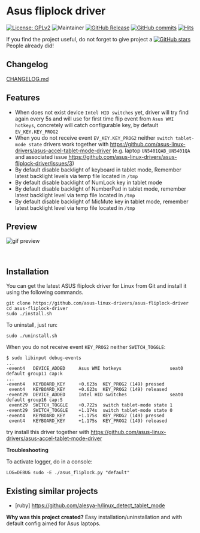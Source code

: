 # Asus fliplock driver

[![License: GPLv2](https://img.shields.io/badge/License-GPL_v2-blue.svg)](https://www.gnu.org/licenses/old-licenses/gpl-2.0.en.html)
![Maintainer](https://img.shields.io/badge/maintainer-ldrahnik-blue)
[![GitHub Release](https://img.shields.io/github/release/asus-linux-drivers/asus-fliplock-driver.svg?style=flat)](https://github.com/asus-linux-drivers/asus-fliplock-driver/releases)
[![GitHub commits](https://img.shields.io/github/commits-since/asus-linux-drivers/asus-fliplock-driver/v1.1.0.svg)](https://GitHub.com/asus-linux-drivers/asus-fliplock-driver/commit/)
[![Hits](https://hits.seeyoufarm.com/api/count/incr/badge.svg?url=https%3A%2F%2Fgithub.com%2Fasus-linux-drivers%2Fasus-fliplock-driver&count_bg=%2379C83D&title_bg=%23555555&icon=&icon_color=%23E7E7E7&title=hits&edge_flat=false)](https://hits.seeyoufarm.com)

If you find the project useful, do not forget to give project a [![GitHub stars](https://img.shields.io/github/stars/asus-linux-drivers/asus-fliplock-driver.svg?style=flat-square)](https://github.com/asus-linux-drivers/asus-fliplock-driver/stargazers) People already did!

## Changelog

[CHANGELOG.md](CHANGELOG.md)

## Features

- When does not exist device `Intel HID switches` yet, driver will try find again every 5s and will use for first time flip event from `Asus WMI hotkeys`, concretely will catch configurable key, by default `EV_KEY.KEY_PROG2`
- When you do not receive event `EV_KEY.KEY_PROG2` neither `switch tablet-mode state` drivers work together with https://github.com/asus-linux-drivers/asus-accel-tablet-mode-driver (e.g. laptop `UN5401QAB_UN5401QA` and associated issue https://github.com/asus-linux-drivers/asus-fliplock-driver/issues/3)
- By default disable backlight of keyboard in tablet mode, Remember latest backlight levels via temp file located in `/tmp`
- By default disable backlight of NumLock key in tablet mode
- By default disable backlight of NumberPad in tablet mode, remember latest backlight level via temp file located in `/tmp`
- By default disable backlight of MicMute key in tablet mode, remember latest backlight level via temp file located in `/tmp`

## Preview

![gif preview](./preview.gif)

<br/>


## Installation

You can get the latest ASUS fliplock driver for Linux from Git and install it using the following commands.
```
git clone https://github.com/asus-linux-drivers/asus-fliplock-driver
cd asus-fliplock-driver
sudo ./install.sh
```

To uninstall, just run:
```
sudo ./uninstall.sh
```

When you do not receive event `KEY_PROG2` neither `SWITCH_TOGGLE`:

```
$ sudo libinput debug-events
...
-event4   DEVICE_ADDED     Asus WMI hotkeys                  seat0 default group11 cap:k
...
-event4   KEYBOARD_KEY     +0.623s	KEY_PROG2 (149) pressed
 event4   KEYBOARD_KEY     +0.623s	KEY_PROG2 (149) released
-event29  DEVICE_ADDED     Intel HID switches                seat0 default group16 cap:S
 event29  SWITCH_TOGGLE    +0.722s	switch tablet-mode state 1
-event29  SWITCH_TOGGLE    +1.174s	switch tablet-mode state 0
-event4   KEYBOARD_KEY     +1.175s	KEY_PROG2 (149) pressed
 event4   KEYBOARD_KEY     +1.175s	KEY_PROG2 (149) released
```

try install this driver together with https://github.com/asus-linux-drivers/asus-accel-tablet-mode-driver


**Troubleshooting**

To activate logger, do in a console:
```
LOG=DEBUG sudo -E ./asus_fliplock.py "default"
```

## Existing similar projects

- [ruby] https://github.com/alesya-h/linux_detect_tablet_mode

**Why was this project created?** Easy installation/uninstallation and with default config aimed for Asus laptops.
